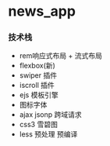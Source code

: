 # news_app
### 技术栈
- rem响应式布局 + 流式布局
- flexbox(新)
- swiper 插件
- iscroll 插件
- ejs 模板引擎
- 图标字体
- ajax jsonp 跨域请求
- css3 雪碧图
- less 预处理 预编译
